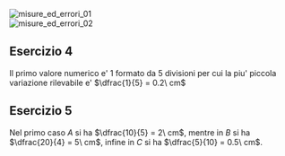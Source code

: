 ![misure_ed_errori_01](https://github.com/dennyb87/phoenomena/assets/7195133/a2ab5d46-e5e7-4972-9db9-992a29203c8b)  
![misure_ed_errori_02](https://github.com/dennyb87/phoenomena/assets/7195133/f6e78030-ef95-4d54-a354-6b864d757381)  

## Esercizio 4  

Il primo valore numerico e' 1 formato da 5 divisioni per cui la piu' piccola variazione rilevabile e' $\dfrac{1}{5} = 0.2\ cm$  

## Esercizio 5  

Nel primo caso $A$ si ha $\dfrac{10}{5} = 2\ cm$, mentre in $B$ si ha $\dfrac{20}{4} = 5\ cm$, infine in $C$ si ha $\dfrac{5}{10} = 0.5\ cm$.
